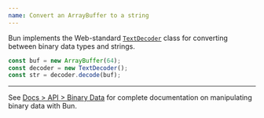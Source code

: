 ```yaml
---
name: Convert an ArrayBuffer to a string
---
```


Bun implements the Web-standard [`TextDecoder`](https://developer.mozilla.org/en-US/docs/Web/API/TextDecoder) class for converting between binary data types and strings.

```ts
const buf = new ArrayBuffer(64);
const decoder = new TextDecoder();
const str = decoder.decode(buf);
```

---

See [Docs > API > Binary Data](https://bun.sh/docs/api/binary-data#conversion) for complete documentation on manipulating binary data with Bun.
